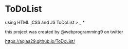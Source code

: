 # ToDoList
using HTML ,CSS and JS ToDoList   > _ *

this project was created by @webprogramming9 on twitter

https://aqlaa29.github.io/ToDoList/

